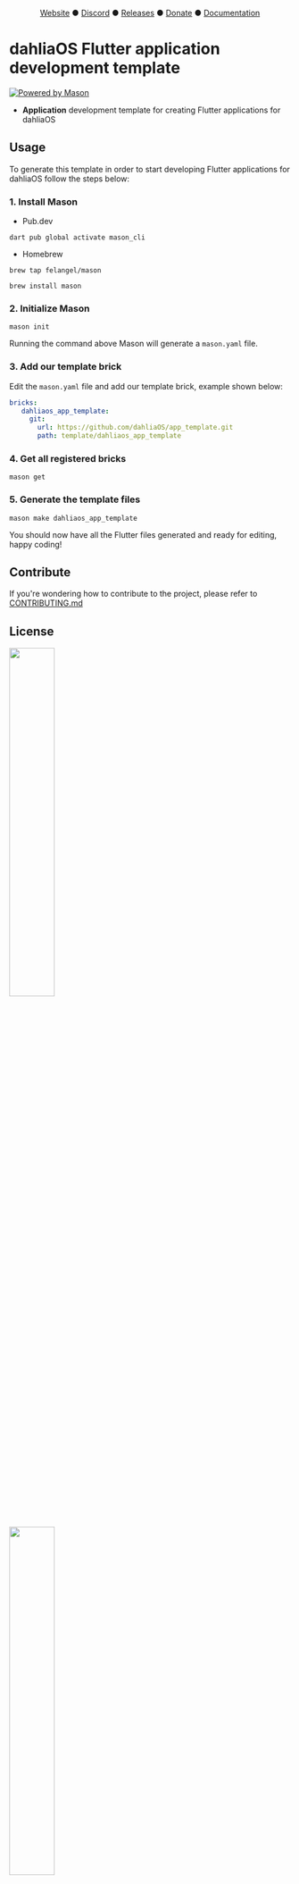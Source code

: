 <p align="center">
<a href="https://dahliaos.io">Website</a> ●
<a href="https://dahliaos.io/discord">Discord</a> ●
<a href="https://dahliaos.io/download">Releases</a> ●
<a href="https://dahliaos.io/donate">Donate</a> ●
<a href="https://docs.dahliaos.io">Documentation</a>

# dahliaOS Flutter application development template
[![Powered by Mason](https://img.shields.io/endpoint?url=https%3A%2F%2Ftinyurl.com%2Fmason-badge)](https://github.com/felangel/mason)

 - **Application** development template for creating Flutter applications for dahliaOS

## Usage

To generate this template in order to start developing Flutter applications for dahliaOS follow the steps below:

### 1. Install Mason

- Pub.dev

```
dart pub global activate mason_cli
```

- Homebrew

```
brew tap felangel/mason
```
```
brew install mason
```

### 2. Initialize Mason

```
mason init
```

Running the command above Mason will generate a `mason.yaml` file.

### 3. Add our template brick
Edit the `mason.yaml` file and add our template brick, example shown below:

```yaml
bricks:
   dahliaos_app_template:
     git:
       url: https://github.com/dahliaOS/app_template.git
       path: template/dahliaos_app_template
```

### 4. Get all registered bricks

```
mason get
```

### 5. Generate the template files

```
mason make dahliaos_app_template
```
You should now have all the Flutter files generated and ready for editing, happy coding!

## Contribute

If you're wondering how to contribute to the project, please refer to [CONTRIBUTING.md](CONTRIBUTING.md)

## License

<p align="left">
  <img width="40%" src="https://raw.githubusercontent.com/dahliaOS/brand/master/dahliaOS/svg/logotypeblacktext.svg#gh-light-mode-only"
<p>
<p align="left">
  <img width="40%" src="https://raw.githubusercontent.com/dahliaOS/brand/master/dahliaOS/svg/logotypewhitetext.svg#gh-dark-mode-only"
<p>

Copyright @ 2019-2022 - The dahliaOS Authors - contact@dahliaos.io

This project is licensed under the [Apache 2.0 license](/LICENSE)